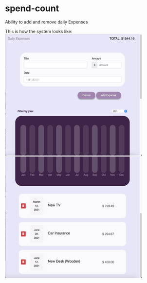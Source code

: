 # spend-count
Ability to add and remove daily Expenses 

This is how the system looks like:
<img src="https://github.com/0732sta/spend-count/blob/main/1.png" width="450px" height="400">
<img src="https://github.com/0732sta/spend-count/blob/main/2.png" width="450px" height="400">
